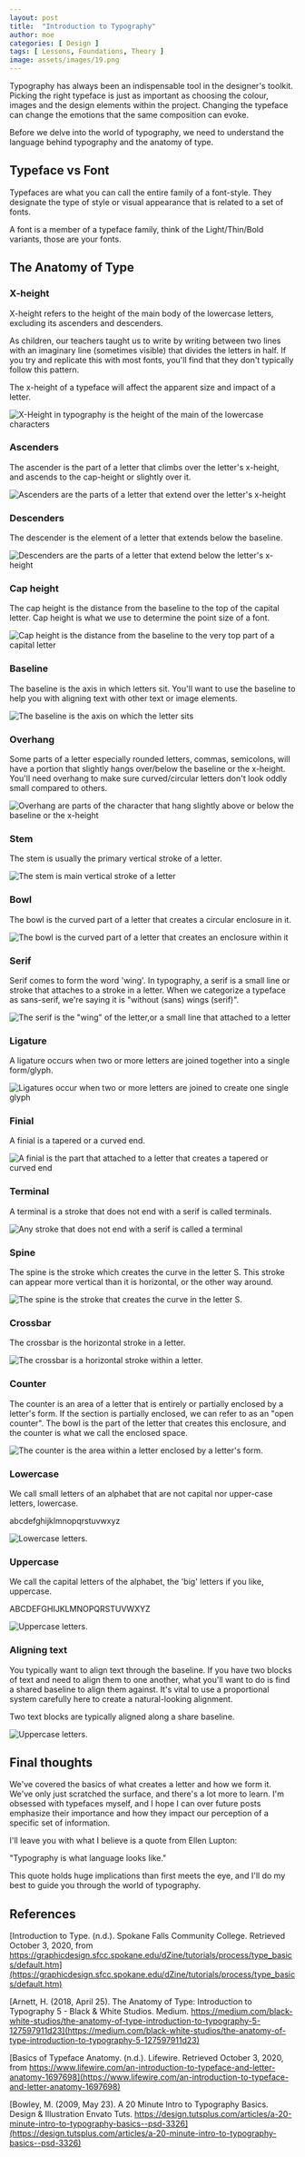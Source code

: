 ```yaml
---
layout: post
title:  "Introduction to Typography"
author: moe
categories: [ Design ]
tags: [ Lessons, Foundations, Theory ]
image: assets/images/19.png
---
```

Typography has always been an indispensable tool in the designer's toolkit. Picking the right typeface is just as important as choosing the colour, images and the design elements within the project. Changing the typeface can change the emotions that the same composition can evoke.

Before we delve into the world of typography, we need to understand the language behind typography and the anatomy of type.

## Typeface vs Font

Typefaces are what you can call the entire family of a font-style. They designate the type of style or visual appearance that is related to a set of fonts.

A font is a member of a typeface family, think of the Light/Thin/Bold variants, those are your fonts.

##  The Anatomy of Type

### X-height
X-height refers to the height of the main body of the lowercase letters, excluding its ascenders and descenders.

As children, our teachers taught us to write by writing between two lines with an imaginary line (sometimes visible) that divides the letters in half. If you try and replicate this with most fonts, you'll find that they don't typically follow this pattern.

The x-height of a typeface will affect the apparent size and impact of a letter.

![X-Height in typography is the height of the main of the lowercase characters](/assets/images/intro-typography/1.png "X-Height")




### Ascenders
The ascender is the part of a letter that climbs over the letter's x-height, and ascends to the cap-height or slightly over it.

![Ascenders are the parts of a letter that extend over the letter's x-height](/assets/images/intro-typography/2.png "Ascenders")


### Descenders
The descender is the element of a letter that extends below the baseline.

![Descenders are the parts of a letter that extend below the letter's x-height](/assets/images/intro-typography/3.png "Descenders")



### Cap height
The cap height is the distance from the baseline to the top of the capital letter. Cap height is what we use to determine the point size of a font.

![Cap height is the distance from the baseline to the very top part of a capital letter](/assets/images/intro-typography/4.png "Cap Height")


### Baseline
The baseline is the axis in which letters sit. You'll want to use the baseline to help you with aligning text with other text or image elements.

![The baseline is the axis on which the letter sits](/assets/images/intro-typography/5.png "Baseline")


### Overhang
Some parts of a letter especially rounded letters, commas, semicolons, will have a portion that slightly hangs over/below the baseline or the x-height. You'll need overhang to make sure curved/circular letters don't look oddly small compared to others.

![Overhang are parts of the character that hang slightly above or below the baseline or the x-height](/assets/images/intro-typography/6.png "Overhang")


### Stem
The stem is usually the primary vertical stroke of a letter.

![The stem is main vertical stroke of a letter](/assets/images/intro-typography/7.png "Stem")



### Bowl
The bowl is the curved part of a letter that creates a circular enclosure in it.

![The bowl is the curved part of a letter that creates an enclosure within it](/assets/images/intro-typography/8.png "Bowl")



### Serif
Serif comes to form the word 'wing'. In typography, a serif is a small line or stroke that attaches to a stroke in a letter. When we categorize a typeface as sans-serif, we're saying it is "without (sans) wings (serif)".

![The serif is the "wing" of the letter,or a small line that attached to a letter](/assets/images/intro-typography/9.png "Serif")

### Ligature
A ligature occurs when two or more letters are joined together into a single form/glyph.

![Ligatures occur when two or more letters are joined to create one single glyph](/assets/images/intro-typography/10.png "Ligature")


### Finial
A finial is a tapered or a curved end.

![A finial is the part that attached to a letter that creates a tapered or curved end](/assets/images/intro-typography/11.png "Finial")


### Terminal
A terminal is a stroke that does not end with a serif is called terminals.

![Any stroke that does not end with a serif is called a terminal](/assets/images/intro-typography/12.png "Terminal")


### Spine
The spine is the stroke which creates the curve in the letter S. This stroke can appear more vertical than it is horizontal, or the other way around.

![The spine is the stroke that creates the curve in the letter S.](/assets/images/intro-typography/13.png "Spine")


### Crossbar
The crossbar is the horizontal stroke in a letter.

![The crossbar is a horizontal stroke within a letter.](/assets/images/intro-typography/14.png "Crossbar")


### Counter
The counter is an area of a letter that is entirely or partially enclosed by a letter's form. If the section is partially enclosed, we can refer to as an "open counter". The bowl is the part of the letter that creates this enclosure, and the counter is what we call the enclosed space.

![The counter is the area within a letter enclosed by a letter's form.](/assets/images/intro-typography/15.png "Counter")


### Lowercase
We call small letters of an alphabet that are not capital nor upper-case letters, lowercase.

abcdefghijklmnopqrstuvwxyz

![Lowercase letters.](/assets/images/intro-typography/16.png "Lowercase Letters")


### Uppercase
We call the capital letters of the alphabet, the 'big' letters if you like, uppercase.

ABCDEFGHIJKLMNOPQRSTUVWXYZ

![Uppercase letters.](/assets/images/intro-typography/17.png "Uppercase Letters")


### Aligning text
You typically want to align text through the baseline. If you have two blocks of text and need to align them to one another, what you'll want to do is find a shared baseline to align them against. It's vital to use a proportional system carefully here to create a natural-looking alignment.

Two text blocks are typically aligned along a share baseline.

![Uppercase letters.](/assets/images/intro-typography/18.png "Aligning text")


## Final thoughts
We've covered the basics of what creates a letter and how we form it. We've only just scratched the surface, and there's a lot more to learn. I'm obsessed with typefaces myself, and I hope I can over future posts emphasize their importance and how they impact our perception of a specific set of information.

I'll leave you with what I believe is a quote from Ellen Lupton:

"Typography is what language looks like."

This quote holds huge implications than first meets the eye, and I'll do my best to guide you through the world of typography.



## References

[Introduction to Type. (n.d.). Spokane Falls Community College. Retrieved October 3, 2020, from https://graphicdesign.sfcc.spokane.edu/dZine/tutorials/process/type_basics/default.htm](https://graphicdesign.sfcc.spokane.edu/dZine/tutorials/process/type_basics/default.htm)

[Arnett, H. (2018, April 25). The Anatomy of Type: Introduction to Typography 5 - Black & White Studios. Medium. https://medium.com/black-white-studios/the-anatomy-of-type-introduction-to-typography-5-127597911d23](https://medium.com/black-white-studios/the-anatomy-of-type-introduction-to-typography-5-127597911d23)

[Basics of Typeface Anatomy. (n.d.). Lifewire. Retrieved October 3, 2020, from https://www.lifewire.com/an-introduction-to-typeface-and-letter-anatomy-1697698](https://www.lifewire.com/an-introduction-to-typeface-and-letter-anatomy-1697698)

[Bowley, M. (2009, May 23). A 20 Minute Intro to Typography Basics. Design & Illustration Envato Tuts. https://design.tutsplus.com/articles/a-20-minute-intro-to-typography-basics--psd-3326](https://design.tutsplus.com/articles/a-20-minute-intro-to-typography-basics--psd-3326)

